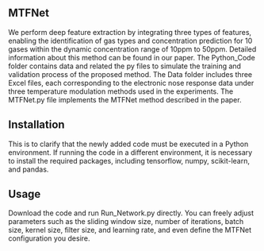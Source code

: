 ## **MTFNet**

We perform deep feature extraction by integrating three types of features, enabling the identification of gas types and concentration prediction for 10 gases within the dynamic concentration range of 10ppm to 50ppm. Detailed information about this method can be found in our paper. The Python_Code folder contains data and related the py files to simulate the training and validation process of the proposed method. The Data folder includes three Excel files, each corresponding to the electronic nose response data under three temperature modulation methods used in the experiments. The MTFNet.py file implements the MTFNet method described in the paper.

## **Installation**

This is to clarify that the newly added code must be executed in a Python environment. If running the code in a different environment, it is necessary to install the required packages, including tensorflow, numpy, scikit-learn, and pandas.

## **Usage**

Download the code and run Run_Network.py directly. You can freely adjust parameters such as the sliding window size, number of iterations, batch size, kernel size, filter size, and learning rate, and even define the MTFNet configuration you desire.
